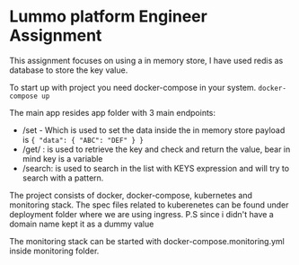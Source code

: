# Lummo platform Engineer Assignment

This assignment focuses on using a in memory store, I have used redis as database to store the key value.

To start up with project you need docker-compose in your system.
  `docker-compose up`
 
 The main app resides app folder with 3 main endpoints:
   - /set - Which is used to set the data inside the in memory store 
            payload is `{
                          "data": {
                              "ABC": "DEF"
                          }
                      }`
   - /get/<key> : is used to retrieve the key and check and return the value, bear in mind key is a variable
   - /search: is used to search in the list with KEYS expression and will try to search with a pattern.
  
 
 The project consists of docker, docker-compose, kubernetes and monitoring stack.
 The spec files related to kuberenetes can be found under deployment folder where we are using ingress.
  P.S since i didn't have a domain name kept it as a dummy value

The monitoring stack can be started with docker-compose.monitoring.yml inside monitoring folder.
